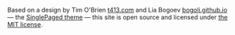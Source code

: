 Based on a design by Tim O'Brien [t413.com](http://t413.com/) and Lia Bogoev [bogoli.github.io](https://bogoli.github.io)
&mdash; the [SinglePaged theme](https://github.com/t413/SinglePaged)
&mdash; this site is open source and licensed under [the MIT license](http://opensource.org/licenses/MIT).